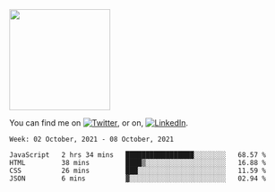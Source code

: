 <!-- ![visitors](https://visitor-badge.glitch.me/badge?page_id=page.id) -->

<img height="180em" src="https://github-readme-stats.vercel.app/api?username=alihernandez&show_icons=true&hide_border=true&&count_private=true&include_all_commits=true" />

<!-- Actual text -->

You can find me on [![Twitter][1.2]][1], or on, [![LinkedIn][2.2]][2].

<!-- Icons -->

[1.2]: http://i.imgur.com/wWzX9uB.png (twitter icon without padding)
[2.2]: https://raw.githubusercontent.com/MartinHeinz/MartinHeinz/master/linkedin-3-16.png (LinkedIn icon without padding)

<!-- Links to your social media accounts -->

[1]: https://twitter.com/phantomramen
[2]: https://www.linkedin.com/in/ali-hernandez-96b1b71a9/

<!--START_SECTION:waka-->
```text
Week: 02 October, 2021 - 08 October, 2021

JavaScript   2 hrs 34 mins   █████████████████░░░░░░░░   68.57 % 
HTML         38 mins         ████▒░░░░░░░░░░░░░░░░░░░░   16.88 % 
CSS          26 mins         ███░░░░░░░░░░░░░░░░░░░░░░   11.59 % 
JSON         6 mins          ▓░░░░░░░░░░░░░░░░░░░░░░░░   02.94 % 
```
<!--END_SECTION:waka-->
